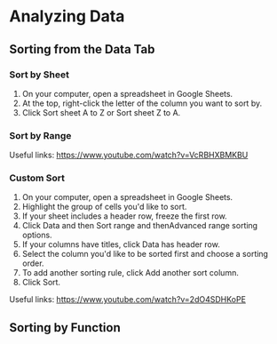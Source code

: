 # Analyzing Data
## Sorting from the Data Tab
### Sort by Sheet
1. On your computer, open a spreadsheet in Google Sheets.
2. At the top, right-click the letter of the column you want to sort by. 
3. Click Sort sheet A to Z or Sort sheet Z to A.

### Sort by Range

Useful links:
https://www.youtube.com/watch?v=VcRBHXBMKBU

### Custom Sort
1. On your computer, open a spreadsheet in Google Sheets.
2. Highlight the group of cells you'd like to sort.
3. If your sheet includes a header row, freeze the first row.
4. Click Data and then Sort range and thenAdvanced range sorting options.
5. If your columns have titles, click Data has header row.
6. Select the column you'd like to be sorted first and choose a sorting order. 
7. To add another sorting rule, click Add another sort column.
8. Click Sort.

Useful links:
https://www.youtube.com/watch?v=2dO4SDHKoPE

## Sorting by Function
